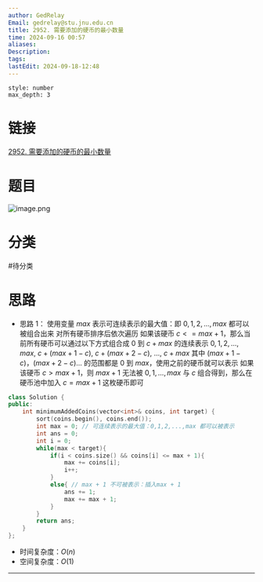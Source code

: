 ```yaml
---
author: GedRelay
Email: gedrelay@stu.jnu.edu.cn
title: 2952. 需要添加的硬币的最小数量
time: 2024-09-16 00:57
aliases: 
Description: 
tags: 
lastEdit: 2024-09-18-12:48
---
```


```toc
style: number
max_depth: 3
```

# 链接
[2952. 需要添加的硬币的最小数量](https://leetcode.cn/problems/minimum-number-of-coins-to-be-added/) 

# 题目
![image.png](https://ged-pic-bed.oss-cn-guangzhou.aliyuncs.com/img/202409160057208.png)


# 分类
#待分类

# 思路
- 思路 1：
使用变量 $max$ 表示可连续表示的最大值：即 $0,1,2,...,max$ 都可以被组合出来
对所有硬币排序后依次遍历
如果该硬币 $c <= max+1$，那么当前所有硬币可以通过以下方式组合成 $0$ 到 $c+max$ 的连续表示 
$0,1,2,...,max$, $c + (max + 1 - c)$, $c + (max + 2 - c)$, $...$, $c + max$ 
其中 $(max + 1 - c)$，$(max + 2 - c)$$...$ 的范围都是 $0$ 到 $max$，使用之前的硬币就可以表示
如果该硬币 $c > max+1$，则 $max+1$ 无法被 $0,1,...,max$ 与 $c$ 组合得到，那么在硬币池中加入 $c = max+1$ 这枚硬币即可 


```cpp
class Solution {
public:
    int minimumAddedCoins(vector<int>& coins, int target) {
        sort(coins.begin(), coins.end());
        int max = 0; // 可连续表示的最大值：0,1,2,...,max 都可以被表示
        int ans = 0;
        int i = 0;
        while(max < target){
            if(i < coins.size() && coins[i] <= max + 1){
                max += coins[i];
                i++;
            }
            else{ // max + 1 不可被表示：插入max + 1
                ans += 1;
                max += max + 1;
            }
        }
        return ans;
    }
};
```


- 时间复杂度：${O\left( n \right)  }$ 
- 空间复杂度：${O\left( 1 \right)  }$ 


---

